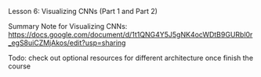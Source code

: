 Lesson 6: Visualizing CNNs (Part 1 and Part 2)

Summary Note for Visualizing CNNs: 
https://docs.google.com/document/d/1t1QNG4Y5J5gNK4ocWDtB9GURbl0r_egS8uiCZMjAkos/edit?usp=sharing

Todo: check out optional resources for different architecture once finish the course
